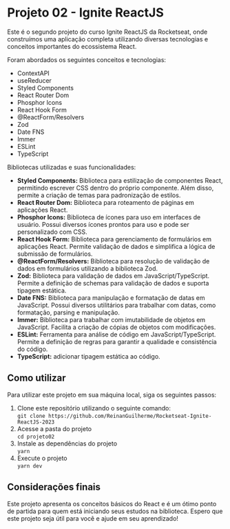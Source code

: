 <h1>Projeto 02 - Ignite ReactJS</h1>
	<p>Este é o segundo projeto do curso Ignite ReactJS da Rocketseat, onde construímos uma aplicação completa utilizando diversas tecnologias e conceitos importantes do ecossistema React.</p>
	<p>Foram abordados os seguintes conceitos e tecnologias:</p>
	<ul>
		<li>ContextAPI</li>
		<li>useReducer</li>
		<li>Styled Components</li>
		<li>React Router Dom</li>
		<li>Phosphor Icons</li>
		<li>React Hook Form</li>
		<li>@ReactForm/Resolvers</li>
		<li>Zod</li>
		<li>Date FNS</li>
		<li>Immer</li>
		<li>ESLint</li>
        <li>TypeScript</li>
	</ul>
	<p>Bibliotecas utilizadas e suas funcionalidades:</p>
	<ul>
		<li><strong>Styled Components:</strong> Biblioteca para estilização de componentes React, permitindo escrever CSS dentro do próprio componente. Além disso, permite a criação de temas para padronização de estilos.</li>
		<li><strong>React Router Dom:</strong> Biblioteca para roteamento de páginas em aplicações React.</li>
		<li><strong>Phosphor Icons:</strong> Biblioteca de ícones para uso em interfaces de usuário. Possui diversos ícones prontos para uso e pode ser personalizado com CSS.</li>
		<li><strong>React Hook Form:</strong> Biblioteca para gerenciamento de formulários em aplicações React. Permite validação de dados e simplifica a lógica de submissão de formulários.</li>
		<li><strong>@ReactForm/Resolvers:</strong> Biblioteca para resolução de validação de dados em formulários utilizando a biblioteca Zod.</li>
		<li><strong>Zod:</strong> Biblioteca para validação de dados em JavaScript/TypeScript. Permite a definição de schemas para validação de dados e suporta tipagem estática.</li>
		<li><strong>Date FNS:</strong> Biblioteca para manipulação e formatação de datas em JavaScript. Possui diversos utilitários para trabalhar com datas, como formatação, parsing e manipulação.</li>
		<li><strong>Immer:</strong> Biblioteca para trabalhar com imutabilidade de objetos em JavaScript. Facilita a criação de cópias de objetos com modificações.</li>
		<li><strong>ESLint:</strong> Ferramenta para análise de código em JavaScript/TypeScript. Permite a definição de regras para garantir a qualidade e consistência do código.</li>
        <li><strong>TypeScript:</strong> adicionar tipagem estática ao código.</li>
	</ul>
    <h2>Como utilizar</h2>
    <p>Para utilizar este projeto em sua máquina local, siga os seguintes passos:</p>
    <ol>
    <li>Clone este repositório utilizando o seguinte comando:
        <br>
        <code>git clone https://github.com/ReinanGuilherme/Rocketseat-Ignite-ReactJS-2023</code>
    </li>
    <li>Acesse a pasta do projeto
        <br>
        <code>cd projeto02</code>
    </li>
    <li>Instale as dependências do projeto
        <br>
        <code>yarn</code>
    </li>
    <li>Execute o projeto
        <br>
        <code>yarn dev</code>
    </li>
    </ol>
    <h2>Considerações finais</h2>
    <p>Este projeto apresenta os conceitos básicos do React e é um ótimo ponto de partida para quem está iniciando seus estudos na biblioteca. Espero que este projeto seja útil para você e ajude em seu aprendizado!</p
